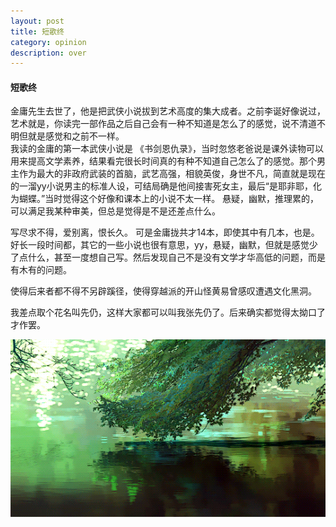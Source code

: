 ```yaml
---
layout: post
title: 短歌终
category: opinion
description: over
---
```



#### 短歌终
金庸先生去世了，他是把武侠小说拔到艺术高度的集大成者。之前李诞好像说过，艺术就是，你读完一部作品之后自己会有一种不知道是怎么了的感觉，说不清道不明但就是感觉和之前不一样。<br>
我读的金庸的第一本武侠小说是 《书剑恩仇录》，当时忽悠老爸说是课外读物可以用来提高文学素养，结果看完很长时间真的有种不知道自己怎么了的感觉。那个男主作为最大的非政府武装的首脑，武艺高强，相貌英俊，身世不凡，简直就是现在的一溜yy小说男主的标准人设，可结局确是他间接害死女主，最后“是耶非耶，化为蝴蝶。”当时觉得这个好像和课本上的小说不太一样。
悬疑，幽默，推理累的，可以满足我某种审美，但总是觉得是不是还差点什么。<br>


写尽求不得，爱别离，恨长久。
可是金庸拢共才14本，即使其中有几本，也是。好长一段时间都，其它的一些小说也很有意思，yy，悬疑，幽默，但就是感觉少了点什么，甚至一度想自己写。然后发现自己不是没有文学才华高低的问题，而是有木有的问题。<br>



使得后来者都不得不另辟蹊径，使得穿越派的开山怪黄易曾感叹遭遇文化黑洞。<br>


我差点取个花名叫先仍，这样大家都可以叫我张先仍了。后来确实都觉得太拗口了才作罢。<br>



<div id="transform0">
<div class="inner">
<img src="/images/yanye.gif" alt="Nature">
</div>
</div>






